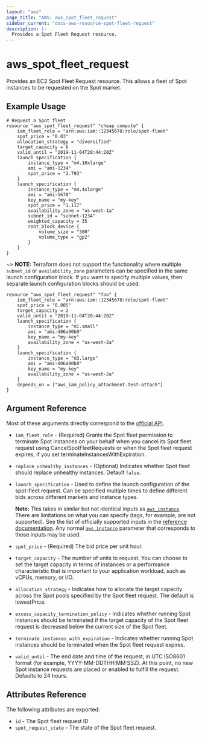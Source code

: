 ```yaml
---
layout: "aws"
page_title: "AWS: aws_spot_fleet_request"
sidebar_current: "docs-aws-resource-spot-fleet-request"
description: |-
  Provides a Spot Fleet Request resource.
---
```


# aws\_spot\_fleet\_request

Provides an EC2 Spot Fleet Request resource. This allows a fleet of Spot
instances to be requested on the Spot market.

## Example Usage

```
# Request a Spot fleet
resource "aws_spot_fleet_request" "cheap_compute" {
    iam_fleet_role = "arn:aws:iam::12345678:role/spot-fleet"
    spot_price = "0.03"
    allocation_strategy = "diversified"
    target_capacity = 6
    valid_until = "2019-11-04T20:44:20Z"
    launch_specification {
        instance_type = "m4.10xlarge"
        ami = "ami-1234"
        spot_price = "2.793"
    }
    launch_specification {
        instance_type = "m4.4xlarge"
        ami = "ami-5678"
        key_name = "my-key"
        spot_price = "1.117"
        availability_zone = "us-west-1a"
        subnet_id = "subnet-1234"
        weighted_capacity = 35
        root_block_device {
            volume_size = "300"
            volume_type = "gp2"
        }
    }
}
```

~> **NOTE:** Terraform does not support the functionality where multiple `subnet_id` or `availability_zone` parameters can be specified in the same 
launch configuration block. If you want to specify multiple values, then separate launch configuration blocks should be used:

```
resource "aws_spot_fleet_request" "foo" {
    iam_fleet_role = "arn:aws:iam::12345678:role/spot-fleet"
    spot_price = "0.005"
    target_capacity = 2
    valid_until = "2019-11-04T20:44:20Z"
    launch_specification {
        instance_type = "m1.small"
        ami = "ami-d06a90b0"
        key_name = "my-key"
        availability_zone = "us-west-2a"
    }
    launch_specification {
        instance_type = "m3.large"
        ami = "ami-d06a90b0"
        key_name = "my-key"
        availability_zone = "us-west-2a"
    }
    depends_on = ["aws_iam_policy_attachment.test-attach"]
}
```

## Argument Reference

Most of these arguments directly correspond to the
[official API](http://docs.aws.amazon.com/AWSEC2/latest/APIReference/API_SpotFleetRequestConfigData.html).

* `iam_fleet_role` - (Required) Grants the Spot fleet permission to terminate
  Spot instances on your behalf when you cancel its Spot fleet request using
CancelSpotFleetRequests or when the Spot fleet request expires, if you set
terminateInstancesWithExpiration.
* `replace_unhealthy_instances` - (Optional) Indicates whether Spot fleet should replace unhealthy instances. Default `false`.
* `launch_specification` - Used to define the launch configuration of the
  spot-fleet request. Can be specified multiple times to define different bids
across different markets and instance types.

    **Note:** This takes in similar but not
    identical inputs as [`aws_instance`](instance.html).  There are limitations on
    what you can specify (tags, for example, are not supported). See the
    list of officially supported inputs in the
    [reference documentation](http://docs.aws.amazon.com/AWSEC2/latest/APIReference/API_SpotFleetLaunchSpecification.html). Any normal [`aws_instance`](instance.html) parameter that corresponds to those inputs may be used.

* `spot_price` - (Required) The bid price per unit hour.
* `target_capacity` - The number of units to request. You can choose to set the
  target capacity in terms of instances or a performance characteristic that is
important to your application workload, such as vCPUs, memory, or I/O.
* `allocation_strategy` - Indicates how to allocate the target capacity across
  the Spot pools specified by the Spot fleet request. The default is
lowestPrice.
* `excess_capacity_termination_policy` - Indicates whether running Spot
  instances should be terminated if the target capacity of the Spot fleet
  request is decreased below the current size of the Spot fleet.
* `terminate_instances_with_expiration` - Indicates whether running Spot
  instances should be terminated when the Spot fleet request expires.
* `valid_until` - The end date and time of the request, in UTC ISO8601 format
  (for example, YYYY-MM-DDTHH:MM:SSZ). At this point, no new Spot instance
requests are placed or enabled to fulfill the request. Defaults to 24 hours.


## Attributes Reference

The following attributes are exported:

* `id` - The Spot fleet request ID
* `spot_request_state` - The state of the Spot fleet request.